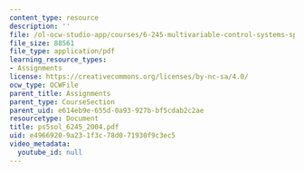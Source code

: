 ```yaml
---
content_type: resource
description: ''
file: /ol-ocw-studio-app/courses/6-245-multivariable-control-systems-spring-2004/e49669209a231f3c78d071930f9c3ec5_ps5sol_6245_2004.pdf
file_size: 88561
file_type: application/pdf
learning_resource_types:
- Assignments
license: https://creativecommons.org/licenses/by-nc-sa/4.0/
ocw_type: OCWFile
parent_title: Assignments
parent_type: CourseSection
parent_uid: e614eb9e-655d-0a93-927b-bf5cdab2c2ae
resourcetype: Document
title: ps5sol_6245_2004.pdf
uid: e4966920-9a23-1f3c-78d0-71930f9c3ec5
video_metadata:
  youtube_id: null
---
```

